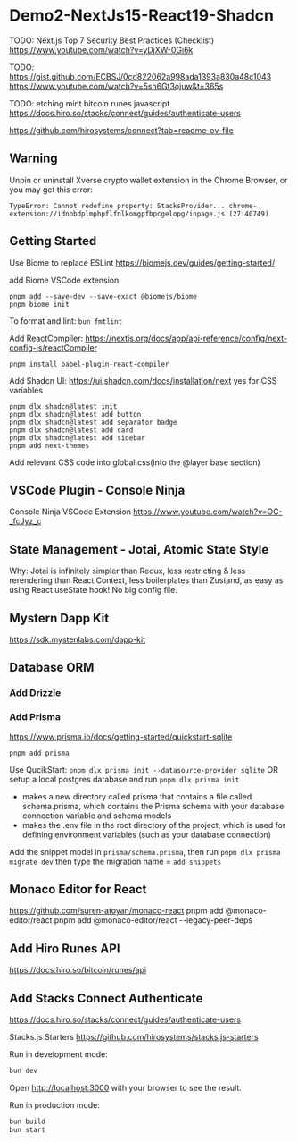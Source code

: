 # Demo2-NextJs15-React19-Shadcn

TODO: Next.js Top 7 Security Best Practices (Checklist)
https://www.youtube.com/watch?v=yDjXW-0Gi6k

TODO: https://gist.github.com/ECBSJ/0cd822062a998ada1393a830a48c1043
https://www.youtube.com/watch?v=5sh6Gt3ojuw&t=365s

TODO: etching mint bitcoin runes javascript
https://docs.hiro.so/stacks/connect/guides/authenticate-users

https://github.com/hirosystems/connect?tab=readme-ov-file

## Warning
Unpin or uninstall Xverse crypto wallet extension in the Chrome Browser, or you may get this error:
```
TypeError: Cannot redefine property: StacksProvider... chrome-extension://idnnbdplmphpflfnlkomgpfbpcgelopg/inpage.js (27:40749)
```

## Getting Started

Use Biome to replace ESLint
https://biomejs.dev/guides/getting-started/

add Biome VSCode extension
```
pnpm add --save-dev --save-exact @biomejs/biome
pnpm biome init
```

To format and lint: `bun fmtlint`

Add ReactCompiler:
https://nextjs.org/docs/app/api-reference/config/next-config-js/reactCompiler
```
pnpm install babel-plugin-react-compiler
```

Add Shadcn UI: 
https://ui.shadcn.com/docs/installation/next
yes for CSS variables
```
pnpm dlx shadcn@latest init
pnpm dlx shadcn@latest add button
pnpm dlx shadcn@latest add separator badge 
pnpm dlx shadcn@latest add card
pnpm dlx shadcn@latest add sidebar
pnpm add next-themes
```
Add relevant CSS code into global.css(into the @layer base section)

## VSCode Plugin - Console Ninja
Console Ninja VSCode Extension 
https://www.youtube.com/watch?v=OC-_fcJyz_c

## State Management - Jotai, Atomic State Style
Why: Jotai is infinitely simpler than Redux, less restricting & less rerendering than React Context, less boilerplates than Zustand, as easy as using React useState hook! No big config file.

## Mystern Dapp Kit
https://sdk.mystenlabs.com/dapp-kit

## Database ORM
### Add Drizzle

### Add Prisma
https://www.prisma.io/docs/getting-started/quickstart-sqlite
```
pnpm add prisma
```

Use QucikStart: `pnpm dlx prisma init --datasource-provider sqlite`
OR setup a local postgres database and run `pnpm dlx prisma init`
- makes a new directory called prisma that contains a file called schema.prisma, which contains the Prisma schema with your database connection variable and schema models
- makes the .env file in the root directory of the project, which is used for defining environment variables (such as your database connection)

Add the snippet model in `prisma/schema.prisma`, then run `pnpm dlx prisma migrate dev`
then type the migration name = `add snippets`

## Monaco Editor for React 
https://github.com/suren-atoyan/monaco-react
pnpm add @monaco-editor/react
pnpm add @monaco-editor/react --legacy-peer-deps

## Add Hiro Runes API
https://docs.hiro.so/bitcoin/runes/api

## Add Stacks Connect Authenticate
https://docs.hiro.so/stacks/connect/guides/authenticate-users

Stacks.js Starters
https://github.com/hirosystems/stacks.js-starters

Run in development mode:

```bash
bun dev
```

Open [http://localhost:3000](http://localhost:3000) with your browser to see the result.

Run in production mode:
```bash
bun build
bun start
```